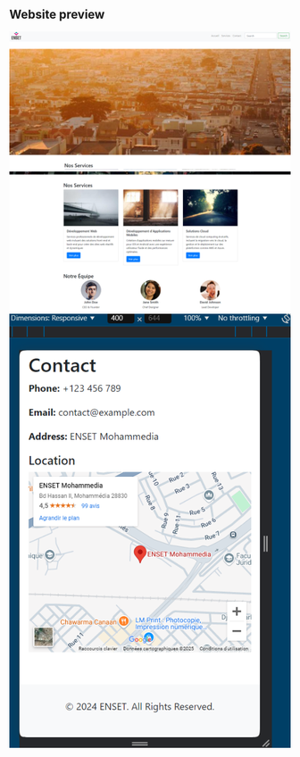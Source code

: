 <h2>Website preview </h2>
<img src="captures/1.png">
<img src="captures/2.png">
<img src="captures/3.png">
